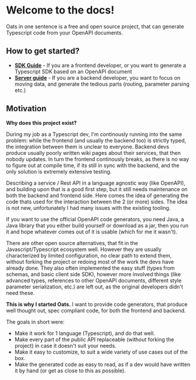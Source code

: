 # Welcome to the docs!

Oats in one sentence is a free and open source project, that can generate Typescript code from your OpenAPI documents.

## How to get started?

- [**SDK Guide**](SdkGenerate) - If you are a frontend developer, or you want to generate a Typescript SDK based on an OpenAPI document
- [**Server guide**](ServerGenerate) - If you are a backend developer, you want to focus on moving data, and generate the tedious parts (routing, parameter parsing etc.)

## Motivation

**Why does this project exist?**

During my job as a Typescript dev, I'm continously running into the same problem: while the frontend (and usually the backend too) is strictly typed, the integration between them is unclear to everyone. Backend devs produce usually poorly written wiki pages about their services, that then nobody updates. In turn the frontend continously breaks, as there is no way to figure out at compile time, if its still in sync with the backend, and the only solution is extremely extensive testing.

Describing a service / Rest API in a language agnostic way (like OpenAPI), and building upon that is a good first step, but it still needs maintenance on both the backend and frontend side. Here comes the idea of generating the code thats used for the interaction between the 2 (or more) sides. The idea is not new, unfortunately I had many issues with the existing tooling.

If you want to use the official OpenAPI code generators, you need Java, a Java library that you either build yourself or download as a jar, then you run it and hope whatever comes out of it is usable (which for me it wasn't).

There are other open source alternatives, that fit in the Javascript/Typescript ecosystem well. However they are usually characterized by limited configuration, no clear path to extend them, without forking the project or redoing most of the work the devs have already done. They also often implemented the easy stuff (types from schemas, and basic client side SDK), however more involved things (like advanced types, references to other OpenAPI documents, different style parameter serialization, etc.) are left out, as the original developers didn't need these.

**This is why I started Oats.** I want to provide code generators, that produce well thought out, spec compliant code, for both the frontend and backend.

The goals in short were:

- Make it work for 1 language (Typescript), and do that well.
- Make every part of the public API replaceable (without forking the project) in case it doesn't suit your needs.
- Make it easy to customize, to suit a wide variety of use cases out of the box.
- Make the generated code as easy to read, as if a dev would have written it by hand (or get as close to this as possible).
